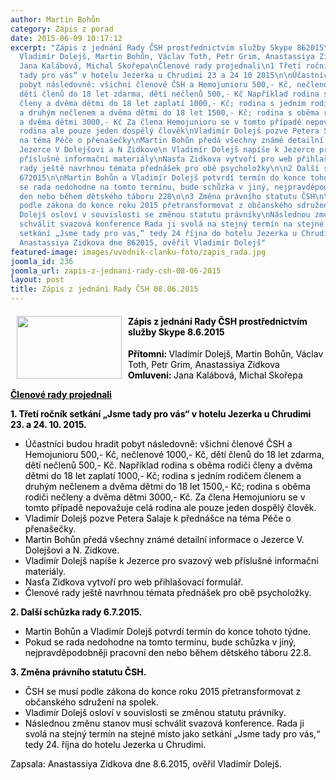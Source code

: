 ```yaml
---
author: Martin Bohůn
category: Zápis z porad
date: 2015-06-09 10:17:12
excerpt: "Zápis z jednání Rady ČSH prostřednictvím služby Skype 862015\nPřítomni:
  Vladimír Dolejš, Martin Bohůn, Václav Toth, Petr Grim, Anastassiya ZidkovaOmluveni:
  Jana Kalábová, Michal Skořepa\nČlenové rady projednali\n1 Třetí ročník setkání „Jsme
  tady pro vás“ v hotelu Jezerka u Chrudimi 23 a 24 10 2015\n\nÚčastníci budou hradit
  pobyt následovně: všichni členové ČSH a Hemojunioru 500,- Kč, nečlenové 1000,- Kč,
  dětí členů do 18 let zdarma, dětí nečlenů 500,- Kč Například rodina s oběma rodiči
  členy a dvěma dětmi do 18 let zaplatí 1000,- Kč; rodina s jedním rodičem členem
  a druhým nečlenem a dvěma dětmi do 18 let 1500,- Kč; rodina s oběma rodiči nečleny
  a dvěma dětmi 3000,- Kč Za člena Hemojunioru se v tomto případě nepovažuje celá
  rodina ale pouze jeden dospělý člověk\nVladimír Dolejš pozve Petera Salaje k přednášce
  na téma Péče o přenašečky\nMartin Bohůn předá všechny známé detailní informace o
  Jezerce V Dolejšovi a N Zidkove\n Vladimír Dolejš napíše k Jezerce pro svazový web
  příslušné informační materiály\nNasťa Zidkova vytvoří pro web přihlašovací formulář\nČlenové
  rady ještě navrhnou témata přednášek pro obě psycholožky\n\n2 Další schůzka rady
  672015\n\nMartin Bohůn a Vladimír Dolejš potvrdí termín do konce tohoto týdne\nPokud
  se rada nedohodne na tomto termínu, bude schůzka v jiný, nejpravděpodobněji pracovní
  den nebo během dětského táboru 228\n\n3 Změna právního statutu ČSH\n\nČSH se musí
  podle zákona do konce roku 2015 přetransformovat z občanského sdružení na spolek\nVladimír
  Dolejš osloví v souvislosti se změnou statutu právníky\nNáslednou změnu stanov musí
  schválit svazová konference Rada ji svolá na stejný termín na stejné místo jako
  setkání „Jsme tady pro vás,“ tedy 24 října do hotelu Jezerka u Chrudimi\n\nZapsala:
  Anastassiya Zidkova dne 862015, ověřil Vladimír Dolejš"
featured-image: images/uvodnik-clanku-foto/zapis_rada.jpg
joomla_id: 236
joomla_url: zapis-z-jednani-rady-csh-08-06-2015
layout: post
title: Zápis z jednání Rady ČSH 08.06.2015
---
```


<h4 style="text-align: left;">
 <span style="color: #000000;">
  <img border="0" height="100" src="{{ site.baseurl }}/images/uvodnik-clanku-foto/zapis_rada.jpg" style="float: left; margin-left: 10px; margin-right: 10px;" width="168"/>
 </span>
 <span style="color: #000000;">
  Zápis z jednání Rady ČSH prostřednictvím služby Skype 8.6.2015
 </span>
</h4>
<p style="text-align: left;">
 <span style="color: #000000;">
  <strong>
   Přítomni:
  </strong>
  Vladimír Dolejš, Martin Bohůn, Václav Toth, Petr Grim, Anastassiya Zidkova
 </span>
 <br/>
 <span style="color: #000000;">
  <strong>
   Omluveni:
  </strong>
  Jana Kalábová, Michal Skořepa
 </span>
</p>
<p>
 <span style="text-decoration: underline; color: #000000;">
  <strong>
   Členové rady projednali
  </strong>
 </span>
</p>
<p>
 <strong>
  <span style="color: #000000;">
   1. Třetí ročník setkání „Jsme tady pro vás“ v hotelu Jezerka u Chrudimi 23. a 24. 10. 2015.
  </span>
 </strong>
</p>
<ul>
 <li>
  <span style="color: #000000;">
   Účastníci budou hradit pobyt následovně: všichni členové ČSH a Hemojunioru 500,- Kč, nečlenové 1000,- Kč, dětí členů do 18 let zdarma, dětí nečlenů 500,- Kč. Například rodina s oběma rodiči členy a dvěma dětmi do 18 let zaplatí 1000,- Kč; rodina s jedním rodičem členem a druhým nečlenem a dvěma dětmi do 18 let 1500,- Kč; rodina s oběma rodiči nečleny a dvěma dětmi 3000,- Kč. Za člena Hemojunioru se v tomto případě nepovažuje celá rodina ale pouze jeden dospělý člověk.
  </span>
 </li>
 <li>
  <span style="color: #000000;">
   Vladimír Dolejš pozve Petera Salaje k přednášce na téma Péče o přenašečky.
  </span>
 </li>
 <li>
  <span style="color: #000000;">
   Martin Bohůn předá všechny známé detailní informace o Jezerce V. Dolejšovi a N. Zidkove.
   <br/>
  </span>
 </li>
 <li>
  <span style="color: #000000;">
   Vladimír Dolejš napíše k Jezerce pro svazový web příslušné informační materiály.
  </span>
 </li>
 <li>
  <span style="color: #000000;">
   Nasťa Zidkova vytvoří pro web přihlašovací formulář.
  </span>
 </li>
 <li>
  <span style="color: #000000;">
   Členové rady ještě navrhnou témata přednášek pro obě psycholožky.
  </span>
 </li>
</ul>
<p>
 <strong>
  <span style="color: #000000;">
   2. Další schůzka rady 6.7.2015.
  </span>
 </strong>
</p>
<ul>
 <li>
  <span style="color: #000000;">
   Martin Bohůn a Vladimír Dolejš potvrdí termín do konce tohoto týdne.
  </span>
 </li>
 <li>
  <span style="color: #000000;">
   Pokud se rada nedohodne na tomto termínu, bude schůzka v jiný, nejpravděpodobněji pracovní den nebo během dětského táboru 22.8.
  </span>
 </li>
</ul>
<p>
 <strong>
  <span style="color: #000000;">
   3. Změna právního statutu ČSH.
  </span>
 </strong>
</p>
<ul>
 <li>
  <span style="color: #000000;">
   ČSH se musí podle zákona do konce roku 2015 přetransformovat z občanského sdružení na spolek.
  </span>
 </li>
 <li>
  <span style="color: #000000;">
   Vladimír Dolejš osloví v souvislosti se změnou statutu právníky.
  </span>
 </li>
 <li>
  <span style="color: #000000;">
   Následnou změnu stanov musí schválit svazová konference. Rada ji svolá na stejný termín na stejné místo jako setkání „Jsme tady pro vás,“ tedy 24. října do hotelu Jezerka u Chrudimi.
  </span>
 </li>
</ul>
<p>
 <span style="color: #000000;">
  Zapsala: Anastassiya Zidkova dne 8.6.2015, ověřil Vladimír Dolejš.
 </span>
</p>